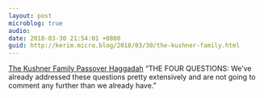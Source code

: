 ```yaml
---
layout: post
microblog: true
audio: 
date: 2018-03-30 21:54:01 +0800
guid: http://kerim.micro.blog/2018/03/30/the-kushner-family.html
---
```

[The Kushner Family Passover Haggadah](https://www.mcsweeneys.net/articles/the-kushner-family-passover-haggadah-2018-edition) “THE FOUR QUESTIONS: We’ve already addressed these questions pretty extensively and are not going to comment any further than we already have.”
